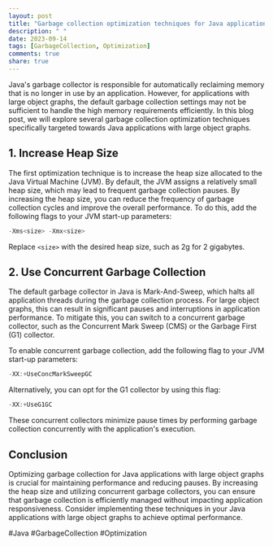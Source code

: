 ```yaml
---
layout: post
title: "Garbage collection optimization techniques for Java applications with large object graphs"
description: " "
date: 2023-09-14
tags: [GarbageCollection, Optimization]
comments: true
share: true
---
```


Java's garbage collector is responsible for automatically reclaiming memory that is no longer in use by an application. However, for applications with large object graphs, the default garbage collection settings may not be sufficient to handle the high memory requirements efficiently. In this blog post, we will explore several garbage collection optimization techniques specifically targeted towards Java applications with large object graphs.

## 1. Increase Heap Size

The first optimization technique is to increase the heap size allocated to the Java Virtual Machine (JVM). By default, the JVM assigns a relatively small heap size, which may lead to frequent garbage collection pauses. By increasing the heap size, you can reduce the frequency of garbage collection cycles and improve the overall performance. To do this, add the following flags to your JVM start-up parameters:

```java
-Xms<size> -Xmx<size>
```

Replace `<size>` with the desired heap size, such as 2g for 2 gigabytes.

## 2. Use Concurrent Garbage Collection

The default garbage collector in Java is Mark-And-Sweep, which halts all application threads during the garbage collection process. For large object graphs, this can result in significant pauses and interruptions in application performance. To mitigate this, you can switch to a concurrent garbage collector, such as the Concurrent Mark Sweep (CMS) or the Garbage First (G1) collector.

To enable concurrent garbage collection, add the following flag to your JVM start-up parameters:

```java
-XX:+UseConcMarkSweepGC
```

Alternatively, you can opt for the G1 collector by using this flag:

```java
-XX:+UseG1GC
```

These concurrent collectors minimize pause times by performing garbage collection concurrently with the application's execution.

## Conclusion

Optimizing garbage collection for Java applications with large object graphs is crucial for maintaining performance and reducing pauses. By increasing the heap size and utilizing concurrent garbage collectors, you can ensure that garbage collection is efficiently managed without impacting application responsiveness. Consider implementing these techniques in your Java applications with large object graphs to achieve optimal performance.

#Java #GarbageCollection #Optimization